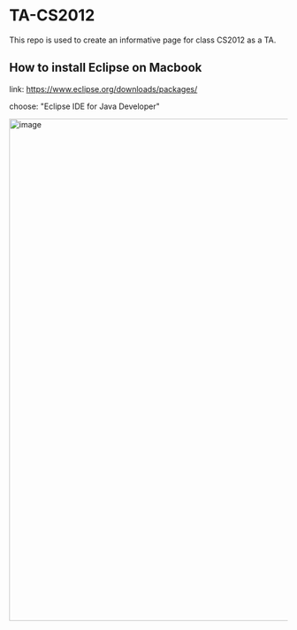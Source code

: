 # TA-CS2012
This repo is used to create an informative page for class CS2012 as a TA.

## How to install Eclipse on Macbook
link: https://www.eclipse.org/downloads/packages/

choose: "Eclipse IDE for Java Developer"

<img width="908" alt="image" src="https://github.com/user-attachments/assets/bd15a983-f8d5-4fb6-94ea-f1e8516928c3">

